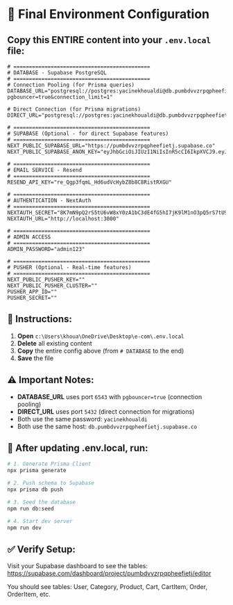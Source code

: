 # 🎯 Final Environment Configuration

## Copy this ENTIRE content into your `.env.local` file:

```env
# ============================================
# DATABASE - Supabase PostgreSQL
# ============================================
# Connection Pooling (for Prisma queries)
DATABASE_URL="postgresql://postgres:yacinekhoualdi@db.pumbdvvzrpqpheefietj.supabase.co:6543/postgres?pgbouncer=true&connection_limit=1"

# Direct Connection (for Prisma migrations)
DIRECT_URL="postgresql://postgres:yacinekhoualdi@db.pumbdvvzrpqpheefietj.supabase.co:5432/postgres"

# ============================================
# SUPABASE (Optional - for direct Supabase features)
# ============================================
NEXT_PUBLIC_SUPABASE_URL="https://pumbdvvzrpqpheefietj.supabase.co"
NEXT_PUBLIC_SUPABASE_ANON_KEY="eyJhbGciOiJIUzI1NiIsInR5cCI6IkpXVCJ9.eyJpc3MiOiJzdXBhYmFzZSIsInJlZiI6InB1bWJkdnZ6cnBxcGhlZWZpZXRqIiwicm9sZSI6ImFub24iLCJpYXQiOjE3NjE2MzQ1MDYsImV4cCI6MjA3NzIxMDUwNn0.DvEnqdn4zMaTIfkdxxx9BvDHrmsWkIb9wgRodltDfcg"

# ============================================
# EMAIL SERVICE - Resend
# ============================================
RESEND_API_KEY="re_Qgp3fqmL_Hd6udVcHybZ8b8C8RistRXGU"

# ============================================
# AUTHENTICATION - NextAuth
# ============================================
NEXTAUTH_SECRET="8K7mN9pQ2rS5tU6vW8xY0zA1bC3dE4fG5hI7jK9lM1nO3pQ5rS7tU9vW"
NEXTAUTH_URL="http://localhost:3000"

# ============================================
# ADMIN ACCESS
# ============================================
ADMIN_PASSWORD="admin123"

# ============================================
# PUSHER (Optional - Real-time features)
# ============================================
NEXT_PUBLIC_PUSHER_KEY=""
NEXT_PUBLIC_PUSHER_CLUSTER=""
PUSHER_APP_ID=""
PUSHER_SECRET=""
```

## 📝 Instructions:

1. **Open** `c:\Users\khoua\OneDrive\Desktop\e-com\.env.local`
2. **Delete** all existing content
3. **Copy** the entire config above (from `# DATABASE` to the end)
4. **Save** the file

## ⚠️ Important Notes:

- **DATABASE_URL** uses port `6543` with `pgbouncer=true` (connection pooling)
- **DIRECT_URL** uses port `5432` (direct connection for migrations)
- Both use the same password: `yacinekhoualdi`
- Both use the same host: `db.pumbdvvzrpqpheefietj.supabase.co`

## 🚀 After updating .env.local, run:

```bash
# 1. Generate Prisma Client
npx prisma generate

# 2. Push schema to Supabase
npx prisma db push

# 3. Seed the database
npm run db:seed

# 4. Start dev server
npm run dev
```

## ✅ Verify Setup:

Visit your Supabase dashboard to see the tables:
https://supabase.com/dashboard/project/pumbdvvzrpqpheefietj/editor

You should see tables: User, Category, Product, Cart, CartItem, Order, OrderItem, etc.
